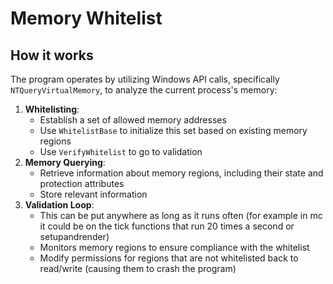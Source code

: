 # Memory Whitelist

## How it works

The program operates by utilizing Windows API calls, specifically `NTQueryVirtualMemory`, to analyze the current process's memory:
1. **Whitelisting**:
   - Establish a set of allowed memory addresses
   - Use `WhitelistBase` to initialize this set based on existing memory regions
   - Use `VerifyWhitelist` to go to validation
2. **Memory Querying**:
   - Retrieve information about memory regions, including their state and protection attributes
   - Store relevant information
3. **Validation Loop**:
   - This can be put anywhere as long as it runs often (for example in mc it could be on the tick functions that run 20 times a second or setupandrender)
   - Monitors memory regions to ensure compliance with the whitelist
   - Modify permissions for regions that are not whitelisted back to read/write (causing them to crash the program)
